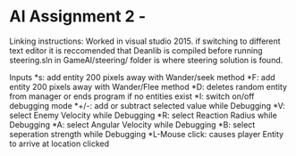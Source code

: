 # AI Assignment 2 - 

Linking instructions: Worked in visual studio 2015. if switching to different text editor it is reccomended that Deanlib 
is compiled before running steering.sln in GameAI/steering/ folder is where steering solution is found.  

Inputs
*s: add entity 200 pixels away with Wander/seek method
*F: add entity 200 pixels away with Wander/Flee method
*D: deletes random entity from manager or ends program if no entities exist
*I: switch on/off debugging mode
	*+/-: add or subtract selected value while Debugging
	*V: select Enemy Velocity while Debugging
	*R: select Reaction Radius while Debugging
	*A: select Angular Velocity while Debugging
	*B: select seperation strength while Debugging
*L-Mouse click: causes player Entity to arrive at location clicked
